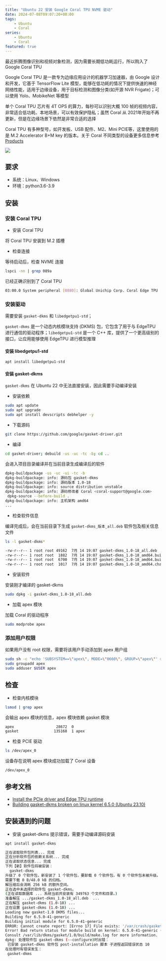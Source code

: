 ```yaml
---
title: "Ubuntu 22 安装 Google Coral TPU NVME 驱动"
date: 2024-07-08T09:07:20+08:00
tags: 
    - Ubuntu
    - Coral
series: 
    - Ubuntu
    - Coral
featured: true
---
```


最近折腾图像识别和视频对象检测，因为需要长期低功耗运行，所以购入了 Google Coral TPU

Google Coral TPU 是一款专为边缘应用设计的机器学习加速器，由 Google 设计和开发，它基于 TensorFlow Lite 模型，能够在低功耗的情况下提供快速的神经网络性能，适用于边缘设备，用于目标检测和图像分类(如开源 NVR Frigate)；可以使用 Yolo、MobikeNet 等模型

单个 Coral TPU 芯片有 4T OPS 的算力，每秒可以识别大概 100 帧的视频内容，非常适合低功耗、本地场景，可以有效保护隐私；虽然 Coral 从 2021年开始不再更新，但是在边缘场景下依然是非常合适的选择

Coral TPU 有多种型号，如开发板、USB 配件、M2、Mini PCIE等，这里使用的是 M.2 Accelerator B+M key 的版本。关于 Coral 不同类型的设备更多信息参考 [Products](https://coral.ai/products/)

![](https://lh3.googleusercontent.com/-R0H37d9aKorHo_VYWf8hCfukvbZolBaW2SHW1uDDn1G411r3MqemjxPZa9f44q8OwlfYIkGxSoj-GQbZGd2j7lxtyzSklIQVUWvo9r88mn8CzB-rcw=w2000-rw)

## 要求

- 系统：Linux、Windows
- 环境：python3.6-3.9

## 安装 

### 安装 Coral TPU

- 安装 Coral TPU

将 Coral TPU 安装到 M.2 插槽

- 检查连接

等待启动后，检查 NVME 连接

```bash
lspci -nn | grep 089a
```

已经正确识别到了 Coral TPU

```bash
03:00.0 System peripheral [0880]: Global Unichip Corp. Coral Edge TPU [1ac1:089a]
```

### 安装驱动

需要安装 `gasket-dkms` 和 `libedgetpu1-std`；

`gasket-dkms` 是一个动态内核模块支持 (DKMS) 包，它包含了用于与 EdgeTPU 进行通信的驱动程序；`libedgetpu1-std` 是一个 C++ 库，提供了一个更高级别的接口，让应用能够使用 EdgeTPU 进行模型推理

#### 安装 libedgetpu1-std

```bash
apt install libedgetpu1-std
```

#### 安装 gasket-dkms

`gasket-dkms` 在 Ubuntu 22 中无法直接安装，因此需要手动编译安装

- 安装依赖

```bash
sudo apt update
sudo apt upgrade
sudo apt install devscripts debhelper -y
```

- 下载源码

```bash
git clone https://github.com/google/gasket-driver.git
```

- 编译

```bash
cd gasket-driver; debuild -us -uc -tc -b; cd ..
```
会进入项目目录编译并在当前目录生成编译后的软件

```bash
dpkg-buildpackage -us -uc -ui -tc -b
dpkg-buildpackage: info: 源码包 gasket-dkms
dpkg-buildpackage: info: 源码版本 1.0-18
dpkg-buildpackage: info: source distribution unstable
dpkg-buildpackage: info: 源码修改者 Coral <coral-support@google.com>
 dpkg-source --before-build .
dpkg-buildpackage: info: 主机架构 amd64
... 
```

- 检查软件信息

编译完成后，会在当前目录下生成 `gasket-dkms_版本_all.deb` 软件包及相关信息文件

```bash
ls -l gasket-dkms*
```

```bash
-rw-r--r-- 1 root root 49162  7月 14 19:07 gasket-dkms_1.0-18_all.deb
-rw-r--r-- 1 root root  1882  7月 14 19:07 gasket-dkms_1.0-18_amd64.build
-rw-r--r-- 1 root root  6700  7月 14 19:07 gasket-dkms_1.0-18_amd64.buildinfo
-rw-r--r-- 1 root root  1017  7月 14 19:07 gasket-dkms_1.0-18_amd64.changes
```

- 安装软件

安装刚才编译的 gasket-dkms

```bash
sudo dpkg -i gasket-dkms_1.0-18_all.deb
```

- 加载 apex 模块

加载 Coral 的驱动程序

```bash
sudo modprobe apex
```

### 添加用户权限

如果用户没有 root 权限，需要将该用户手动添加到 apex 用户组

```bash
sudo sh -c "echo 'SUBSYSTEM==\"apex\", MODE=\"0660\", GROUP=\"apex\"' >> /etc/udev/rules.d/65-apex.rules"
sudo groupadd apex
sudo adduser $USER apex
```

## 检查

- 检查内核模块

```bash
lsmod | grep apex
```

会输出 apex 模块的信息，apex 模块依赖 gasket 模块

```bash
apex                   28672  0
gasket                135168  1 apex
```

- 检查 PCIE 驱动

```bash
ls /dev/apex_0
```

设备存在说明 apex 模块成功加载了 Coral 设备

```bash
/dev/apex_0
```

## 参考文档

- [Install the PCIe driver and Edge TPU runtime](https://coral.ai/docs/m2/get-started/#2a-on-linux)
- [Building gasket-dkms broken on linux kernel 6.5.0 (Ubuntu 23.10)](https://github.com/google-coral/edgetpu/issues/808)


## 安装遇到的问题

- 安装 gasket-dkms 提示错误，需要手动编译源码安装

```bash
apt install gasket-dkms
```

```bash
正在读取软件包列表... 完成
正在分析软件包的依赖关系树... 完成
正在读取状态信息... 完成
下列【新】软件包将被安装：
  gasket-dkms
升级了 0 个软件包，新安装了 1 个软件包，要卸载 0 个软件包，有 0 个软件包未被升级。
需要下载 0 B/48.0 kB 的归档。
解压缩后会消耗 256 kB 的额外空间。
正在选中未选择的软件包 gasket-dkms。
(正在读取数据库 ... 系统当前共安装有 349763 个文件和目录。)
准备解压 .../gasket-dkms_1.0-18_all.deb  ...
正在解压 gasket-dkms (1.0-18) ...
正在设置 gasket-dkms (1.0-18) ...
Loading new gasket-1.0 DKMS files...
Building for 6.5.0-41-generic
Building initial module for 6.5.0-41-generic
ERROR: Cannot create report: [Errno 17] File exists: '/var/crash/gasket-dkms.0.crash'
Error! Bad return status for module build on kernel: 6.5.0-41-generic (x86_64)
Consult /var/lib/dkms/gasket/1.0/build/make.log for more information.
dpkg: 处理软件包 gasket-dkms (--configure)时出错：
 已安装 gasket-dkms 软件包 post-installation 脚本 子进程返回错误状态 10
在处理时有错误发生：
 gasket-dkms
```
